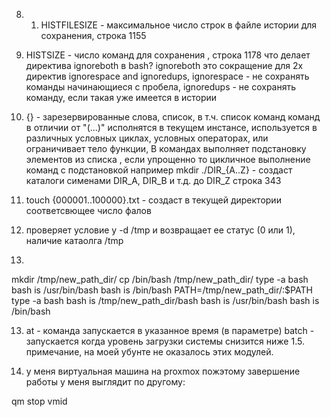 8. 1. HISTFILESIZE - максимальное число строк в файле истории для сохранения, 
строка 1155
2. HISTSIZE - число команд для сохранения  , 
строка 1178
что делает директива ignoreboth в bash?
ignoreboth это сокращение для 2х директив ignorespace and ignoredups, 
    ignorespace - не сохранять команды начинающиеся с пробела, 
    ignoredups - не сохранять команду, если такая уже имеется в истории

9. {} - зарезервированные слова, список, в т.ч. список команд команд в отличии от "(...)" исполнятся в текущем инстансе, 
используется в различных условных циклах, условных операторах, или ограничивает тело функции, 
В командах выполняет подстановку элементов из списка , если упрощенно то  цикличное выполнение команд с подстановкой 
например mkdir ./DIR_{A..Z} - создаст каталоги сименами DIR_A, DIR_B и т.д. до DIR_Z
строка 343


10. touch {000001..100000}.txt - создаст в текущей директории соответсвющее число фалов


11. проверяет условие у -d /tmp и возвращает ее статус (0 или 1), наличие катаолга /tmp

12. 
mkdir /tmp/new_path_dir/
cp /bin/bash /tmp/new_path_dir/
type -a bash
bash is /usr/bin/bash
bash is /bin/bash
PATH=/tmp/new_path_dir/:$PATH
type -a bash
bash is /tmp/new_path_dir/bash
bash is /usr/bin/bash
bash is /bin/bash


13. at - команда запускается в указанное время (в параметре)
batch - запускается когда уровень загрузки системы снизится ниже 1.5.
примечание, на моей убунте не оказалось этих модулей. 


14. у меня виртуальная машина на proxmox пожэтому завершение работы у меня выглядит по другому:

 qm stop vmid
